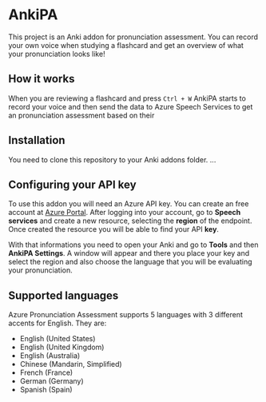 # AnkiPA
This project is an Anki addon for pronunciation assessment. You can record your own voice when studying a flashcard and get an overview of what your pronunciation looks like!

## How it works

When you are reviewing a flashcard and press `Ctrl + W` AnkiPA starts to record your voice and then send the data to Azure Speech Services to get an pronunciation assessment based on their 

## Installation

You need to clone this repository to  your Anki addons folder. ...

## Configuring your API key

To use this addon you will need an Azure API key. You can create an free account at <a href="https://portal.azure.com">Azure Portal</a>. After logging into your account, go to **Speech services** and create a new resource, selecting the **region** of the endpoint. Once created the resource you will be able to find your API **key**.

With that informations you need to open your Anki and go to **Tools** and then **AnkiPA Settings**. A window will appear and there you place your key and select the region and also choose the language that you will be evaluating your pronunciation.

## Supported languages
Azure Pronunciation Assessment supports 5 languages with 3 different accents for English. They are:
- English (United States)
- English (United Kingdom)
- English (Australia)
- Chinese (Mandarin, Simplified)
- French (France)
- German (Germany)
- Spanish (Spain)
